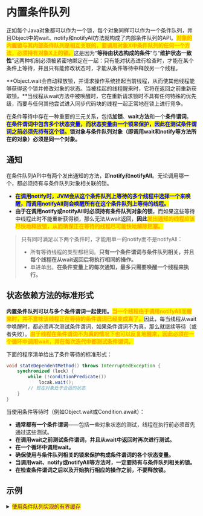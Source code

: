 # 内置条件队列

正如每个Java对象都可以作为一个锁，每个对象同样可以作为一个条件队列，并且Object中的wait、notify和notifyAll方法就构成了内部条件队列的API。<mark style="color:orange;">**对象的内置锁与其内部条件队列是相互关联的，要调用对象X中条件队列的任何一个方法，必须持有对象X上的锁。**</mark>这是因为“**等待由状态构成的条件**”与“**维护状态一致性**”这两种机制必须被紧密地绑定在一起：只有能对状态进行检查时，才能在某个条件上等待，并且只有能修改状态时，才能从条件等待中释放另一个线程。

**Object.wait会自动释放锁，并请求操作系统挂起当前线程，从而使其他线程能够获得这个锁并修改对象的状态。当被挂起的线程醒来时，它将在返回之前重新获取锁。**当线程从wait方法中被唤醒时，它在重新请求锁时不具有任何特殊的优先级，而要与任何其他尝试进入同步代码块的线程一起正常地在锁上进行竞争。

在条件等待中存在一种重要的三元关系，包括**加锁**、**wait方法**和一个**条件谓词**。<mark style="color:blue;">**在条件谓词中包含多个状态变量，而状态变量由一个锁来保护，因此在测试条件谓词之前必须先持有这个锁。**</mark>**锁对象与条件队列对象（即调用wait和notify等方法所在的对象）必须是同一个对象。**

## 通知

在条件队列API中有两个发出通知的方法，即**notify**和**notifyAll**。无论调用哪一个，都必须持有与条件队列对象相关联的锁。

* <mark style="color:blue;">**在调用notify时，JVM会从这个条件队列上等待的多个线程中选择一个来唤醒，而调用notifyAll则会唤醒所有在这个条件队列上等待的线程。**</mark>
* **由于在调用notify或notifyAll时必须持有条件队列对象的锁**，而如果这些等待中线程此时不能重新获得锁，那么无法从wait返回，**因此**<mark style="color:orange;">**发出通知的线程应该尽快地释放锁，从而确保正在等待的线程尽可能快地解除阻塞。**</mark>

> 只有同时满足以下两个条件时，才能用单一的notify而不是notifyAll：
>
> * 所有等待线程的类型都相同。**只有一个条件谓词与条件队列相关，并且每个线程在从wait返回后将执行相同的操作。**
> * 单进单出。**在条件变量上的每次通知，最多只需要唤醒一个线程来执行。**

## 状态依赖方法的标准形式

**内置条件队列可以与多个条件谓词一起使用。**<mark style="color:orange;">**当一个线程由于调用notifyAll而醒来时，并不意味该线程正在等待的条件谓词已经变成真了。**</mark>因此，每当线程从wait中唤醒时，都必须再次测试条件谓词，如果条件谓词不为真，那么就继续等待（或者失败）。<mark style="color:orange;">**由于线程在条件谓词不为真的情况下也可以反复地醒来，因此必须在一个循环中调用wait，并在每次迭代中都测试条件谓词。**</mark>

下面的程序清单给出了条件等待的标准形式：

```java
void stateDependentMethod() throws InterruptedException {
    synchronized (lock) {
        while (!conditionPredicate())
            locak.wait();
        // 现在对象处于合适的状态
    }
}
```

当使用条件等待时（例如Object.wait或Condition.await）：

* **通常都有一个条件谓词**——包括一些对象状态的测试，线程在执行前必须首先通过这些测试。
* **在调用wait之前测试条件谓词，并且从wait中返回时再次进行测试。**
* **在一个循环中调用wait。**
* **确保使用与条件队列相关的锁来保护构成条件谓词的各个状态变量。**
* **当调用wait、notify或notifyAll等方法时，一定要持有与条件队列相关的锁。**
* **在检查条件谓词之后以及开始执行相应的操作之前，不要释放锁。**

## 示例

<details>

<summary><mark style="color:purple;">使用条件队列实现的有界缓存</mark></summary>

```java
public final class BoundedBuffer<T> {

    private final T[] buffer;
    private int head, tail, count;

    public BoundedBuffer(int capacity) {
        this.buffer = (T[]) new Object[capacity];
    }

    public void put(T e) throws InterruptedException {
        synchronized (this) {
            while (isFull())
                wait();
            boolean isEmpty = isEmpty();
            doPut(e);
            if (isEmpty) // 条件通知（优化措施）
                notifyAll();
        }
    }

    public T take() throws InterruptedException {
        synchronized (this) {
            while (isEmpty())
                wait();
            boolean isFull = isFull();
            T result = doTake();
            if (isFull) // 条件通知（优化措施）
                notifyAll();
            return result;
        }
    }

    private void doPut(T e) {
        buffer[tail] = e;
        if (++tail == buffer.length)
            tail = 0;
        count++;
    }

    private T doTake() {
        T result = buffer[head];
        buffer[head] = null; // 避免内存泄露
        if (++head == buffer.length)
            head = 0;
        count--;
        return result;
    }

    private boolean isFull() {
        return this.count == buffer.length;
    }

    private boolean isEmpty() {
        return this.count == 0;
    }
}
```

</details>
